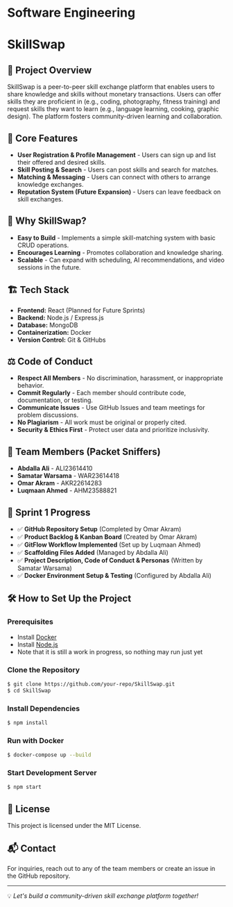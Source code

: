 # Software Engineering
# SkillSwap

## 📌 Project Overview
SkillSwap is a peer-to-peer skill exchange platform that enables users to share knowledge and skills without monetary transactions. Users can offer skills they are proficient in (e.g., coding, photography, fitness training) and request skills they want to learn (e.g., language learning, cooking, graphic design). The platform fosters community-driven learning and collaboration.

## 🚀 Core Features
- **User Registration & Profile Management** - Users can sign up and list their offered and desired skills.
- **Skill Posting & Search** - Users can post skills and search for matches.
- **Matching & Messaging** - Users can connect with others to arrange knowledge exchanges.
- **Reputation System (Future Expansion)** - Users can leave feedback on skill exchanges.

## 🎯 Why SkillSwap?
- **Easy to Build** - Implements a simple skill-matching system with basic CRUD operations.
- **Encourages Learning** - Promotes collaboration and knowledge sharing.
- **Scalable** - Can expand with scheduling, AI recommendations, and video sessions in the future.

## 🏗️ Tech Stack
- **Frontend:** React (Planned for Future Sprints)
- **Backend:** Node.js / Express.js
- **Database:** MongoDB
- **Containerization:** Docker
- **Version Control:** Git & GitHubs

## ⚖️ Code of Conduct
- **Respect All Members** - No discrimination, harassment, or inappropriate behavior.
- **Commit Regularly** - Each member should contribute code, documentation, or testing.
- **Communicate Issues** - Use GitHub Issues and team meetings for problem discussions.
- **No Plagiarism** - All work must be original or properly cited.
- **Security & Ethics First** - Protect user data and prioritize inclusivity.

## 👥 Team Members (Packet Sniffers)
- **Abdalla Ali** - ALI23614410
- **Samatar Warsama** - WAR23614418
- **Omar Akram** - AKR22614283
- **Luqmaan Ahmed** - AHM23588821

## 📌 Sprint 1 Progress
- ✅ **GitHub Repository Setup** (Completed by Omar Akram)
- ✅ **Product Backlog & Kanban Board** (Created by Omar Akram)
- ✅ **GitFlow Workflow Implemented** (Set up by Luqmaan Ahmed)
- ✅ **Scaffolding Files Added** (Managed by Abdalla Ali)
- ✅ **Project Description, Code of Conduct & Personas** (Written by Samatar Warsama)
- ✅ **Docker Environment Setup & Testing** (Configured by Abdalla Ali)

## 🛠️ How to Set Up the Project
### Prerequisites
- Install [Docker](https://www.docker.com/)
- Install [Node.js](https://nodejs.org/)
- Note that it is still a work in progress, so nothing may run just yet

### Clone the Repository
```sh
$ git clone https://github.com/your-repo/SkillSwap.git
$ cd SkillSwap
```

### Install Dependencies
```sh
$ npm install
```

### Run with Docker
```sh
$ docker-compose up --build
```

### Start Development Server
```sh
$ npm start
```

## 📜 License
This project is licensed under the MIT License.

## 📬 Contact
For inquiries, reach out to any of the team members or create an issue in the GitHub repository.

---
💡 *Let's build a community-driven skill exchange platform together!*
